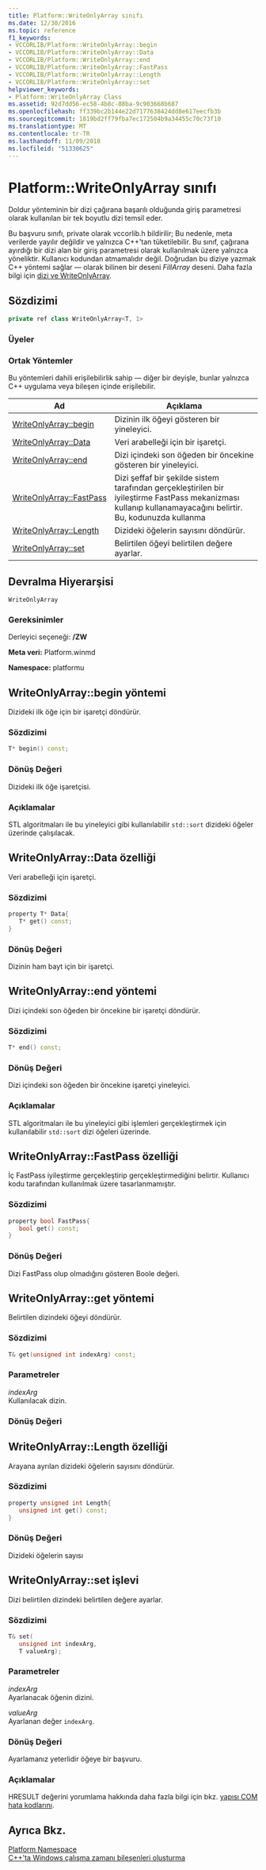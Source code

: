 ```yaml
---
title: Platform::WriteOnlyArray sınıfı
ms.date: 12/30/2016
ms.topic: reference
f1_keywords:
- VCCORLIB/Platform::WriteOnlyArray::begin
- VCCORLIB/Platform::WriteOnlyArray::Data
- VCCORLIB/Platform::WriteOnlyArray::end
- VCCORLIB/Platform::WriteOnlyArray::FastPass
- VCCORLIB/Platform::WriteOnlyArray::Length
- VCCORLIB/Platform::WriteOnlyArray::set
helpviewer_keywords:
- Platform::WriteOnlyArray Class
ms.assetid: 92d7dd56-ec58-4b8c-88ba-9c903668b687
ms.openlocfilehash: ff339bc2b144e22d7177638424dd8e617eecfb3b
ms.sourcegitcommit: 1819bd2ff79fba7ec172504b9a34455c70c73f10
ms.translationtype: MT
ms.contentlocale: tr-TR
ms.lasthandoff: 11/09/2018
ms.locfileid: "51330625"
---
```

# <a name="platformwriteonlyarray-class"></a>Platform::WriteOnlyArray sınıfı

Doldur yönteminin bir dizi çağırana başarılı olduğunda giriş parametresi olarak kullanılan bir tek boyutlu dizi temsil eder.

Bu başvuru sınıfı, private olarak vccorlib.h bildirilir; Bu nedenle, meta verilerde yayılır değildir ve yalnızca C++'tan tüketilebilir. Bu sınıf, çağırana ayırdığı bir dizi alan bir giriş parametresi olarak kullanılmak üzere yalnızca yöneliktir. Kullanıcı kodundan atmamalıdır değil. Doğrudan bu diziye yazmak C++ yöntemi sağlar — olarak bilinen bir deseni *FillArray* deseni. Daha fazla bilgi için [dizi ve WriteOnlyArray](../cppcx/array-and-writeonlyarray-c-cx.md).

## <a name="syntax"></a>Sözdizimi

```cpp
private ref class WriteOnlyArray<T, 1>
```

### <a name="members"></a>Üyeler

### <a name="public-methods"></a>Ortak Yöntemler

Bu yöntemleri dahili erişilebilirlik sahip — diğer bir deyişle, bunlar yalnızca C++ uygulama veya bileşen içinde erişilebilir.

|Ad|Açıklama|
|----------|-----------------|
|[WriteOnlyArray::begin](#begin)|Dizinin ilk öğeyi gösteren bir yineleyici.|
|[WriteOnlyArray::Data](#data)|Veri arabelleği için bir işaretçi.|
|[WriteOnlyArray::end](#end)|Dizi içindeki son öğeden bir öncekine gösteren bir yineleyici.|
|[WriteOnlyArray::FastPass](#fastpass)|Dizi şeffaf bir şekilde sistem tarafından gerçekleştirilen bir iyileştirme FastPass mekanizması kullanıp kullanamayacağını belirtir. Bu, kodunuzda kullanma|
|[WriteOnlyArray::Length](#length)|Dizideki öğelerin sayısını döndürür.|
|[WriteOnlyArray::set](#set)|Belirtilen öğeyi belirtilen değere ayarlar.|

## <a name="inheritance-hierarchy"></a>Devralma Hiyerarşisi

`WriteOnlyArray`

### <a name="requirements"></a>Gereksinimler

Derleyici seçeneği: **/ZW**

**Meta veri:** Platform.winmd

**Namespace:** platformu

## <a name="begin"></a>  WriteOnlyArray::begin yöntemi

Dizideki ilk öğe için bir işaretçi döndürür.

### <a name="syntax"></a>Sözdizimi

```cpp
T* begin() const;
```

### <a name="return-value"></a>Dönüş Değeri

Dizideki ilk öğe işaretçisi.

### <a name="remarks"></a>Açıklamalar

STL algoritmaları ile bu yineleyici gibi kullanılabilir `std::sort` dizideki öğeler üzerinde çalışılacak.

## <a name="data"></a>  WriteOnlyArray::Data özelliği

Veri arabelleği için işaretçi.

### <a name="syntax"></a>Sözdizimi

```cpp
property T* Data{
   T* get() const;
}
```

### <a name="return-value"></a>Dönüş Değeri

Dizinin ham bayt için bir işaretçi.

## <a name="end"></a>  WriteOnlyArray::end yöntemi

Dizi içindeki son öğeden bir öncekine bir işaretçi döndürür.

### <a name="syntax"></a>Sözdizimi

```cpp
T* end() const;
```

### <a name="return-value"></a>Dönüş Değeri

Dizi içindeki son öğeden bir öncekine işaretçi yineleyici.

### <a name="remarks"></a>Açıklamalar

STL algoritmaları ile bu yineleyici gibi işlemleri gerçekleştirmek için kullanılabilir `std::sort` dizi öğeleri üzerinde.

## <a name="fastpass"></a>  WriteOnlyArray::FastPass özelliği

İç FastPass iyileştirme gerçekleştirip gerçekleştirmediğini belirtir. Kullanıcı kodu tarafından kullanılmak üzere tasarlanmamıştır.

### <a name="syntax"></a>Sözdizimi

```cpp
property bool FastPass{
   bool get() const;
}
```

### <a name="return-value"></a>Dönüş Değeri

Dizi FastPass olup olmadığını gösteren Boole değeri.

## <a name="get"></a>  WriteOnlyArray::get yöntemi

Belirtilen dizindeki öğeyi döndürür.

### <a name="syntax"></a>Sözdizimi

```cpp
T& get(unsigned int indexArg) const;
```

### <a name="parameters"></a>Parametreler

*indexArg*<br/>
Kullanılacak dizin.

### <a name="return-value"></a>Dönüş Değeri

## <a name="length"></a>  WriteOnlyArray::Length özelliği

Arayana ayrılan dizideki öğelerin sayısını döndürür.

### <a name="syntax"></a>Sözdizimi

```cpp
property unsigned int Length{
   unsigned int get() const;
}
```

### <a name="return-value"></a>Dönüş Değeri

Dizideki öğelerin sayısı

## <a name="set"></a>  WriteOnlyArray::set işlevi

Dizi belirtilen dizindeki belirtilen değere ayarlar.

### <a name="syntax"></a>Sözdizimi

```cpp
T& set(
   unsigned int indexArg,
   T valueArg);
```

### <a name="parameters"></a>Parametreler

*indexArg*<br/>
Ayarlanacak öğenin dizini.

*valueArg*<br/>
Ayarlanan değer `indexArg`.

### <a name="return-value"></a>Dönüş Değeri

Ayarlamanız yeterlidir öğeye bir başvuru.

### <a name="remarks"></a>Açıklamalar

HRESULT değerini yorumlama hakkında daha fazla bilgi için bkz. [yapısı COM hata kodlarını](/windows/desktop/com/structure-of-com-error-codes).

## <a name="see-also"></a>Ayrıca Bkz.

[Platform Namespace](platform-namespace-c-cx.md)<br/>
[C++'ta Windows çalışma zamanı bileşenleri oluşturma](/windows/uwp/winrt-components/creating-windows-runtime-components-in-cpp)